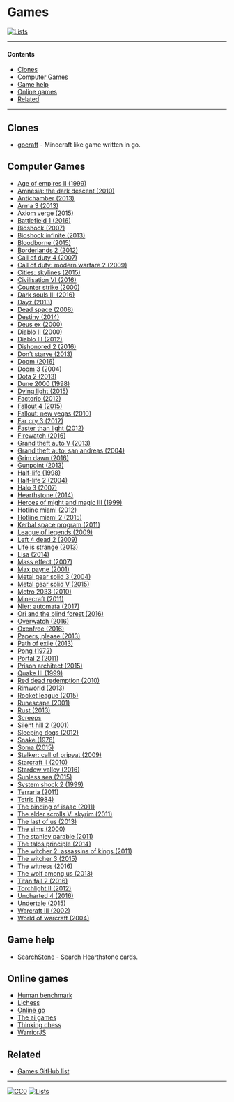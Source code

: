 # Games

[![Lists](https://img.shields.io/badge/-more%20lists-0a0a0a.svg?style=flat&colorA=0a0a0a)](https://github.com/learn-anything/curated-lists#readme)

---

#### Contents

- [Clones](#clones)
- [Computer Games](#computer-games)
- [Game help](#game-help)
- [Online games](#online-games)
- [Related](#related)

---

## Clones

- [gocraft](https://github.com/icexin/gocraft) - Minecraft like game written in go.

## Computer Games

- [Age of empires II (1999)](http://www.wikiwand.com/en/Age_of_Empires_II)
- [Amnesia: the dark descent (2010)](http://www.wikiwand.com/en/Amnesia:_The_Dark_Descent)
- [Antichamber (2013)](http://www.wikiwand.com/en/Antichamber)
- [Arma 3 (2013)](http://www.wikiwand.com/en/ARMA_3)
- [Axiom verge (2015)](http://www.wikiwand.com/en/Axiom_Verge)
- [Battlefield 1 (2016)](http://www.wikiwand.com/en/Battlefield_1)
- [Bioshock (2007)](http://www.wikiwand.com/en/BioShock)
- [Bioshock infinite (2013)](http://www.wikiwand.com/en/BioShock_Infinite)
- [Bloodborne (2015)](http://www.wikiwand.com/en/Bloodborne)
- [Borderlands 2 (2012)](http://www.wikiwand.com/en/Borderlands_2)
- [Call of duty 4 (2007)](http://www.wikiwand.com/en/Call_of_Duty_4:_Modern_Warfare)
- [Call of duty: modern warfare 2 (2009)](http://www.wikiwand.com/en/Call_of_Duty:_Modern_Warfare_2)
- [Cities: skylines (2015)](http://www.wikiwand.com/en/Cities:_Skylines)
- [Civilisation VI (2016)](http://www.wikiwand.com/en/Civilization_VI)
- [Counter strike (2000)](https://my.mindnode.com/t17mZNVbgfHyPdT5UrokGrnZswvyjxzyizpfWnuC)
- [Dark souls III (2016)](http://www.wikiwand.com/en/Dark_Souls_III)
- [Dayz (2013)](<http://www.wikiwand.com/en/DayZ_(video_game)>)
- [Dead space (2008)](<http://www.wikiwand.com/en/Dead_Space_(2008_video_game)>)
- [Destiny (2014)](<http://www.wikiwand.com/en/Destiny_(video_game)>)
- [Deus ex (2000)](<http://www.wikiwand.com/en/Deus_Ex_(video_game)>)
- [Diablo II (2000)](http://www.wikiwand.com/en/Diablo_II)
- [Diablo III (2012)](http://www.wikiwand.com/en/Diablo_III)
- [Dishonored 2 (2016)](http://www.wikiwand.com/en/Dishonored_2)
- [Don’t starve (2013)](http://www.wikiwand.com/en/Don%27t_Starve)
- [Doom (2016)](<http://www.wikiwand.com/en/Doom_(2016_video_game)>)
- [Doom 3 (2004)](http://www.wikiwand.com/en/Doom_3)
- [Dota 2 (2013)](http://www.wikiwand.com/en/Dota_2)
- [Dune 2000 (1998)](http://www.wikiwand.com/en/Dune_2000)
- [Dying light (2015)](http://www.wikiwand.com/en/Dying_Light)
- [Factorio (2012)](http://www.wikiwand.com/en/Factorio)
- [Fallout 4 (2015)](http://www.wikiwand.com/en/Fallout_4)
- [Fallout: new vegas (2010)](http://www.wikiwand.com/en/Fallout:_New_Vegas)
- [Far cry 3 (2012)](http://www.wikiwand.com/en/Far_Cry_3)
- [Faster than light (2012)](http://www.wikiwand.com/en/Faster-than-light)
- [Firewatch (2016)](http://www.wikiwand.com/en/Firewatch)
- [Grand theft auto V (2013)](http://www.wikiwand.com/en/Grand_Theft_Auto_V)
- [Grand theft auto: san andreas (2004)](http://www.wikiwand.com/en/Grand_Theft_Auto:_San_Andreas)
- [Grim dawn (2016)](http://www.wikiwand.com/en/Grim_Dawn)
- [Gunpoint (2013)](<http://www.wikiwand.com/en/Gunpoint_(video_game)>)
- [Half-life (1998)](<http://www.wikiwand.com/en/Half-Life_(video_game)>)
- [Half-life 2 (2004)](http://www.wikiwand.com/en/Half-Life_2)
- [Halo 3 (2007)](http://www.wikiwand.com/en/Halo_3)
- [Hearthstone (2014)](<http://www.wikiwand.com/en/Hearthstone_(video_game)>)
- [Heroes of might and magic III (1999)](http://www.wikiwand.com/en/Heroes_of_Might_and_Magic_III)
- [Hotline miami (2012)](http://www.wikiwand.com/en/Hotline_Miami)
- [Hotline miami 2 (2015)](http://www.wikiwand.com/en/Hotline_Miami_2:_Wrong_Number)
- [Kerbal space program (2011)](http://www.wikiwand.com/en/Kerbal_Space_Program)
- [League of legends (2009)](https://my.mindnode.com/m1jLqAvaGq6hPxynbbxLmwTjE3yNJQ1M1qoijpu5)
- [Left 4 dead 2 (2009)](http://www.wikiwand.com/en/Left_4_Dead_2)
- [Life is strange (2013)](http://www.wikiwand.com/en/Life_Is_Strange)
- [Lisa (2014)](<http://www.wikiwand.com/en/Lisa_(video_game)>)
- [Mass effect (2007)](http://www.wikiwand.com/en/Mass_Effect)
- [Max payne (2001)](http://www.wikiwand.com/en/Max_Payne)
- [Metal gear solid 3 (2004)](http://www.wikiwand.com/en/Metal_Gear_Solid_3:_Snake_Eater)
- [Metal gear solid V (2015)](http://www.wikiwand.com/en/Metal_Gear_Solid_V:_The_Phantom_Pain)
- [Metro 2033 (2010)](<http://www.wikiwand.com/en/Metro_2033_(video_game)>)
- [Minecraft (2011)](http://www.wikiwand.com/en/Minecraft)
- [Nier: automata (2017)](http://www.wikiwand.com/en/Nier:_Automata)
- [Ori and the blind forest (2016)](http://www.wikiwand.com/en/Ori_and_the_Blind_Forest)
- [Overwatch (2016)](<http://www.wikiwand.com/en/Overwatch_(video_game)>)
- [Oxenfree (2016)](http://www.wikiwand.com/en/Oxenfree)
- [Papers, please (2013)](http://www.wikiwand.com/en/Papers,_Please)
- [Path of exile (2013)](http://www.wikiwand.com/en/Path_of_Exile)
- [Pong (1972)](http://www.wikiwand.com/en/Pong)
- [Portal 2 (2011)](http://www.wikiwand.com/en/Portal_2)
- [Prison architect (2015)](http://www.wikiwand.com/en/Prison_Architect)
- [Quake III (1999)](http://www.wikiwand.com/en/Quake_III_Arena)
- [Red dead redemption (2010)](http://www.wikiwand.com/en/Red_Dead_Redemption)
- [Rimworld (2013)](http://www.wikiwand.com/en/RimWorld)
- [Rocket league (2015)](http://www.wikiwand.com/en/Rocket_League)
- [Runescape (2001)](http://www.wikiwand.com/en/RuneScape)
- [Rust (2013)](<http://www.wikiwand.com/en/Rust_(video_game)>)
- [Screeps](https://screeps.com/)
- [Silent hill 2 (2001)](http://www.wikiwand.com/en/Silent_Hill_2)
- [Sleeping dogs (2012)](<http://www.wikiwand.com/en/Sleeping_Dogs_(video_game)>)
- [Snake (1976)](http://www.wikiwand.com/en/Snake)
- [Soma (2015)](<http://www.wikiwand.com/en/Soma_(video_game)>)
- [Stalker: call of pripyat (2009)](http://www.wikiwand.com/en/S.T.A.L.K.E.R.:_Call_of_Pripyat)
- [Starcraft II (2010)](http://www.wikiwand.com/en/StarCraft_II:_Wings_of_Liberty)
- [Stardew valley (2016)](http://www.wikiwand.com/en/Stardew_Valley)
- [Sunless sea (2015)](http://www.wikiwand.com/en/Sunless_Sea)
- [System shock 2 (1999)](http://www.wikiwand.com/en/System_Shock_2)
- [Terraria (2011)](http://www.wikiwand.com/en/Terraria)
- [Tetris (1984)](http://www.wikiwand.com/en/Tetris)
- [The binding of isaac (2011)](<http://www.wikiwand.com/en/The_Binding_of_Isaac_(video_game)>)
- [The elder scrolls V: skyrim (2011)](http://www.wikiwand.com/en/The_Elder_Scrolls_V:_Skyrim)
- [The last of us (2013)](http://www.wikiwand.com/en/The_Last_of_Us)
- [The sims (2000)](http://www.wikiwand.com/en/The_Sims)
- [The stanley parable (2011)](http://www.wikiwand.com/en/The_Stanley_Parable)
- [The talos principle (2014)](http://www.wikiwand.com/en/The_Talos_Principle)
- [The witcher 2: assassins of kings (2011)](http://www.wikiwand.com/en/The_Witcher_2:_Assassins_of_Kings)
- [The witcher 3 (2015)](http://www.wikiwand.com/en/The_Witcher_3:_Wild_Hunt)
- [The witness (2016)](<http://www.wikiwand.com/en/The_Witness_(2016_video_game)>)
- [The wolf among us (2013)](http://www.wikiwand.com/en/The_Wolf_Among_Us)
- [Titan fall 2 (2016)](http://www.wikiwand.com/en/Titanfall_2)
- [Torchlight II (2012)](http://www.wikiwand.com/en/Torchlight_II)
- [Uncharted 4 (2016)](http://www.wikiwand.com/en/Uncharted_4:_A_Thief%27s_End)
- [Undertale (2015)](http://www.wikiwand.com/en/Undertale)
- [Warcraft III (2002)](http://www.wikiwand.com/en/Warcraft_III:_Reign_of_Chaos)
- [World of warcraft (2004)](http://www.wikiwand.com/en/World_of_Warcraft)

## Game help

- [SearchStone](https://searchstone.io/) - Search Hearthstone cards.

## Online games

- [Human benchmark](https://www.humanbenchmark.com/tests/memory)
- [Lichess](https://lichess.org/)
- [Online go](https://online-go.com/play)
- [The ai games](http://theaigames.com/)
- [Thinking chess](http://www.bewitched.com/chess/)
- [WarriorJS](https://warrior.js.org/)

## Related

- [Games GitHub list](https://github.com/leereilly/games#readme)

---

[![CC0](https://img.shields.io/badge/license-CC0-0a0a0a.svg?style=flat&colorA=0a0a0a)](https://creativecommons.org/publicdomain/zero/1.0/)
[![Lists](https://img.shields.io/badge/-more%20lists-0a0a0a.svg?style=flat&colorA=0a0a0a)](https://github.com/learn-anything/curated-lists#readme)
